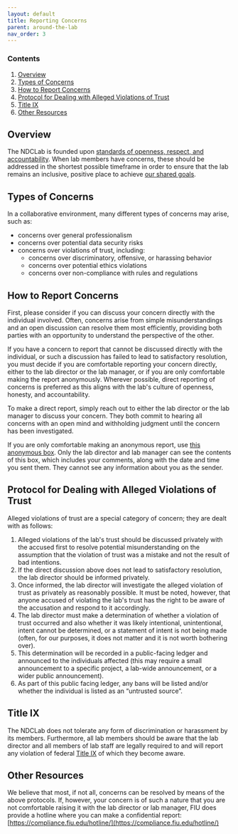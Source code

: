 ```yaml
---
layout: default
title: Reporting Concerns
parent: around-the-lab
nav_order: 3
---
```


### Contents
1. [Overview](#overview)
2. [Types of Concerns](#types-of-concerns)
3. [How to Report Concerns](#how-to-report-concerns)
4. [Protocol for Dealing with Alleged Violations of Trust](#protocol-for-dealing-with-alleged-violations-of-trust)
5. [Title IX](#title-ix)
6. [Other Resources](#other-resources)

## Overview
The NDCLab is founded upon [standards of openness, respect, and accountability](https://ndclab.github.io/wiki/docs/around-the-lab/code-of-conduct.html). When lab members have concerns, these should be addressed in the shortest possible timeframe in order to ensure that the lab remains an inclusive, positive place to achieve [our shared goals](https://ndclab.github.io/wiki/docs/welcome/lab-culture.html).

## Types of Concerns
In a collaborative environment, many different types of concerns may arise, such as:

* concerns over general professionalism
* concerns over potential data security risks
* concerns over violations of trust, including:
    * concerns over discriminatory, offensive, or harassing behavior
    * concerns over potential ethics violations
    * concerns over non-compliance with rules and regulations

## How to Report Concerns
First, please consider if you can discuss your concern directly with the individual involved. Often, concerns arise from simple misunderstandings and an open discussion can resolve them most efficiently, providing both parties with an opportunity to understand the perspective of the other.

If you have a concern to report that cannot be discussed directly with the individual, or such a discussion has failed to lead to satisfactory resolution, you must decide if you are comfortable reporting your concern directly, either to the lab director or the lab manager, or if you are only comfortable making the report anonymously. Wherever possible, direct reporting of concerns is preferred as this aligns with the lab's culture of openness, honesty, and accountability.

To make a direct report, simply reach out to either the lab director or the lab manager to discuss your concern. They both commit to hearing all concerns with an open mind and withholding judgment until the concern has been investigated.

If you are only comfortable making an anonymous report, use [this anonymous box](http://freesuggestionbox.com/pub/pwsobxg). Only the lab director and lab manager can see the contents of this box, which includes your comments, along with the date and time you sent them. They cannot see any information about you as the sender.

## Protocol for Dealing with Alleged Violations of Trust
Alleged violations of trust are a special category of concern; they are dealt with as follows: 

1. Alleged violations of the lab's trust should be discussed privately with the accused first to resolve potential misunderstanding on the assumption that the violation of trust was a mistake and not the result of bad intentions.
2. If the direct discussion above does not lead to satisfactory resolution, the lab director should be informed privately.
3. Once informed, the lab director will investigate the alleged violation of trust as privately as reasonably possible. It must be noted, however, that anyone accused of violating the lab's trust has the right to be aware of the accusation and respond to it accordingly.
4. The lab director must make a determination of whether a violation of trust occurred and also whether it was likely intentional, unintentional, intent cannot be determined, or a statement of intent is not being made (often, for our purposes, it does not matter and it is not worth bothering over).
5. This determination will be recorded in a public-facing ledger and announced to the individuals affected (this may require a small announcement to a specific  project, a lab-wide announcement, or a wider public announcement).
6. As part of this public facing ledger, any bans will be listed and/or whether the individual is listed as an “untrusted source”.

## Title IX
The NDCLab does not tolerate any form of discrimination or harassment by its members. Furthermore, all lab members should be aware that the lab director and all members of lab staff are legally required to and will report any violation of federal [Title IX](https://en.wikipedia.org/wiki/Title_IX) of which they become aware.

## Other Resources
We believe that most, if not all, concerns can be resolved by means of the above protocols. If, however, your concern is of such a nature that you are not comfortable raising it with the lab director or lab manager, FIU does provide a hotline where you can make a confidential report:
[https://compliance.fiu.edu/hotline/](https://compliance.fiu.edu/hotline/)
